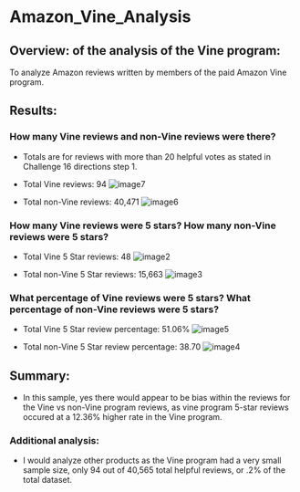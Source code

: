 # Amazon_Vine_Analysis

## Overview: of the analysis of the Vine program:
To analyze Amazon reviews written by members of the paid Amazon Vine program. 

## Results:

### How many Vine reviews and non-Vine reviews were there?
- Totals are for reviews with more than 20 helpful votes as stated in Challenge 16 directions step 1. 

- Total Vine reviews: 94
![image7](https://user-images.githubusercontent.com/84742544/136075038-cd680354-c287-41bf-a693-4b5fe4a5f7cf.PNG)


- Total non-Vine reviews: 40,471
![image6](https://user-images.githubusercontent.com/84742544/136075034-7247dc0d-c61e-4030-bcfc-a64d6153499c.PNG)


### How many Vine reviews were 5 stars? How many non-Vine reviews were 5 stars?

- Total Vine 5 Star reviews: 48
![image2](https://user-images.githubusercontent.com/84742544/136075042-d716473f-12a7-461d-8cb0-7c40da04b0d1.PNG)


- Total non-Vine 5 Star reviews: 15,663
![image3](https://user-images.githubusercontent.com/84742544/136075026-21803e9f-e890-437d-a5a0-d9c2ce7603de.PNG)


### What percentage of Vine reviews were 5 stars? What percentage of non-Vine reviews were 5 stars?

- Total Vine 5 Star review percentage: 51.06%
![image5](https://user-images.githubusercontent.com/84742544/136075030-39e16f0e-b25e-47f7-b91e-cf946969f9dc.PNG)


- Total non-Vine 5 Star review percentage: 38.70
![image4](https://user-images.githubusercontent.com/84742544/136075029-eb96f7aa-2305-45e5-bc43-b688d631b2ad.PNG)


## Summary:

- In this sample, yes there would appear to be bias within the reviews for the Vine vs non-Vine program reviews, as vine program 5-star reviews occured at a 12.36% higher rate in the Vine program. 

### Additional analysis: 
- I would analyze other products as the Vine program had a very small sample size, only 94 out of 40,565 total helpful reviews, or .2% of the total dataset. 

